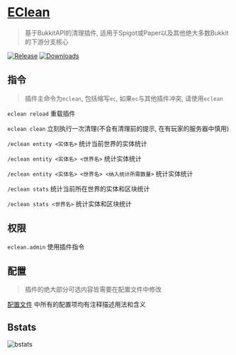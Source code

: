 # [EClean](https://github.com/4o4E/EClean)

> 基于BukkitAPI的清理插件, 适用于Spigot或Paper以及其他绝大多数Bukkit的下游分支核心

[![Release](https://img.shields.io/github/v/release/4o4E/EClean)](https://github.com/4o4E/EClean/releases/latest)
[![Downloads](https://img.shields.io/github/downloads/4o4E/EClean/total)](https://github.com/4o4E/EClean/releases)

## 指令

> 插件主命令为`eclean`, 包括缩写`ec`, 如果`ec`与其他插件冲突, 请使用`eclean`

`eclean reload` 重载插件

`eclean clean` 立刻执行一次清理(不会有清理前的提示, 在有玩家的服务器中慎用)

`/eclean entity <实体名>` 统计当前世界的实体统计

`/eclean entity <实体名> <世界名>` 统计实体统计

`/eclean entity <实体名> <世界名> <纳入统计所需数量>` 统计实体统计

`/eclean stats` 统计当前所在世界的实体和区块统计

`/eclean stats <世界名>` 统计实体和区块统计

## 权限

`eclean.admin` 使用插件指令

## 配置

> 插件的绝大部分可选内容皆需要在配置文件中修改

[配置文件](https://github.com/4o4E/EClean/tree/main/src/main/resources/config.yml) 中所有的配置项均有注释描述用法和含义

## Bstats

![bstats](https://bstats.org/signatures/bukkit/EClean.svg)